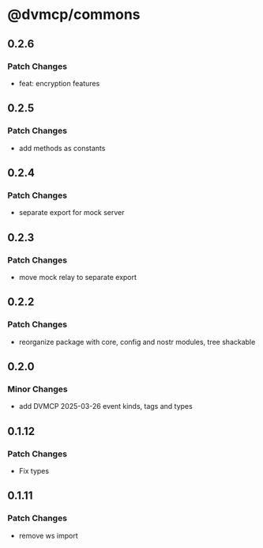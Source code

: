# @dvmcp/commons

## 0.2.6

### Patch Changes

- feat: encryption features

## 0.2.5

### Patch Changes

- add methods as constants

## 0.2.4

### Patch Changes

- separate export for mock server

## 0.2.3

### Patch Changes

- move mock relay to separate export

## 0.2.2

### Patch Changes

- reorganize package with core, config and nostr modules, tree shackable

## 0.2.0

### Minor Changes

- add DVMCP 2025-03-26 event kinds, tags and types

## 0.1.12

### Patch Changes

- Fix types

## 0.1.11

### Patch Changes

- remove ws import
